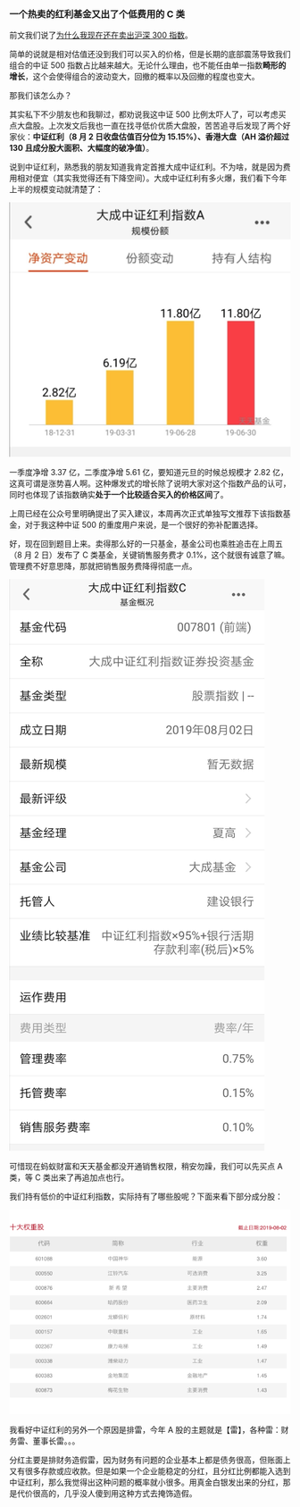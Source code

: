 ### 一个热卖的红利基金又出了个低费用的 C 类

前文我们说了[为什么我现在还在卖出沪深 300 指数](/financing/why-sell-hs300.md)。

简单的说就是相对估值还没到我们可以买入的价格，但是长期的底部震荡导致我们组合的中证 500 指数占比越来越大。无论什么理由，也不能任由单一指数**畸形的增长**，这个会使得组合的波动变大，回撤的概率以及回撤的程度也变大。

那我们该怎么办？

其实私下不少朋友也和我聊过，都劝说我这中证 500 比例太吓人了，可以考虑买点大盘股。上次发文后我也一直在找寻低价优质大盘股，苦苦追寻后发现了两个好家伙：**中证红利（8 月 2 日收盘估值百分位为 15.15%）、香港大盘（AH 溢价超过 130 且成分股大面积、大幅度的破净值）**。

说到中证红利，熟悉我的朋友知道我肯定首推大成中证红利。不为啥，就是因为费用相对便宜（其实我觉得还有下降空间）。大成中证红利有多火爆，我们看下今年上半的规模变动就清楚了：

![大成中证红利上半规模](../img/zzhl-c-plus-1.jpg)

一季度净增 3.37 亿，二季度净增 5.61 亿，要知道元旦的时候总规模才 2.82 亿，这真可谓是涨势喜人啊。这种爆发式的增长除了说明大家对这个指数产品的认可，同时也体现了该指数确实**处于一个比较适合买入的价格区间**了。

上周已经在公众号里明确提出了买入建议，本周再次正式单独写文推荐下该指数基金，对于我这种中证 500 的重度用户来说，是一个很好的弥补配置选择。

好，现在回到题目上来。卖得那么好的一只基金，基金公司也乘胜追击在上周五（8 月 2 日）发布了 C 类基金，关键销售服务费才 0.1%，这个就很有诚意了嘛。管理费不好意思降，那就把销售服务费降得彻底一点。

![大成中证红利C](../img/zzhl-c-plus-2.jpeg)

可惜现在蚂蚁财富和天天基金都没开通销售权限，稍安勿躁，我们可以先买点 A 类，等 C 类出来了再追加点也行。

我们持有低价的中证红利指数，实际持有了哪些股呢？下面来看下部分成分股：

![中证红利成分股](../img/zzhl-c-plus-3.png)

我看好中证红利的另外一个原因是排雷，今年 A 股的主题就是【雷】，各种雷：财务雷、董事长雷。。。

分红主要是排财务造假雷，因为财务有问题的企业基本上都是债务很高，但账面上又有很多存款或应收款。但是如果一个企业能稳定的分红，且分红比例都能入选到中证红利，那么我觉得出这种问题的概率就小很多。用真金白银发出来的分红，那是代价很高的，几乎没人傻到用这种方式去掩饰造假。
